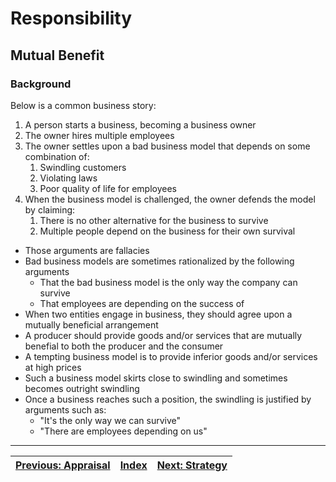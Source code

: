 # Responsibility

## Mutual Benefit

### Background

Below is a common business story:

1. A person starts a business, becoming a business owner
2. The owner hires multiple employees
3. The owner settles upon a bad business model that depends on some combination of:
   1. Swindling customers
   2. Violating laws
   3. Poor quality of life for employees
4. When the business model is challenged, the owner defends the model by claiming:
   1. There is no other alternative for the business to survive
   2. Multiple people depend on the business for their own survival

* Those arguments are fallacies
* Bad business models are sometimes rationalized by the following arguments
  * That the bad business model is the only way the company can survive
  * That employees are depending on the success of 
* When two entities engage in business, they should agree upon a mutually beneficial arrangement
* A producer should provide goods and/or services that are mutually benefial to both the producer and the consumer
* A tempting business model is to provide inferior goods and/or services at high prices
* Such a business model skirts close to swindling and sometimes becomes outright swindling
* Once a business reaches such a position, the swindling is justified by arguments such as:
  * "It's the only way we can survive"
  * "There are employees depending on us"

---

| [Previous: Appraisal](./appraisal.md) | [Index](./tech-company-business-strategy.md) | [Next: Strategy](./strategy) |
| :-----------------------------------: | :------------------------------------------: | :--------------------------: |
